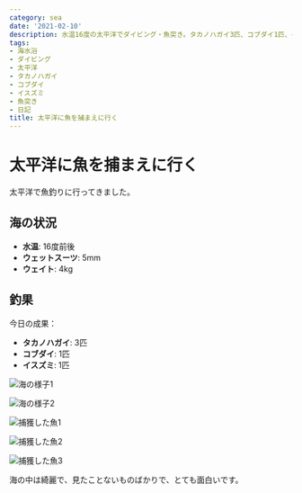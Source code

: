 ```yaml
---
category: sea
date: '2021-02-10'
description: 水温16度の太平洋でダイビング・魚突き。タカノハガイ3匹、コブダイ1匹、イスズミ1匹を捕獲しました。
tags:
- 海水浴
- ダイビング
- 太平洋
- タカノハガイ
- コブダイ
- イスズミ
- 魚突き
- 日記
title: 太平洋に魚を捕まえに行く
---
```


# 太平洋に魚を捕まえに行く

太平洋で魚釣りに行ってきました。

## 海の状況
- **水温**: 16度前後
- **ウェットスーツ**: 5mm
- **ウェイト**: 4kg

## 釣果

今日の成果：
- **タカノハガイ**: 3匹
- **コブダイ**: 1匹  
- **イスズミ**: 1匹

![海の様子1](../images/p2080026_original.jpg)

![海の様子2](../images/a7301743_original.jpg)

![捕獲した魚1](../images/img_0693.jpg)

![捕獲した魚2](../images/img_0695.jpg)

![捕獲した魚3](../images/a7301877_original.jpg)

海の中は綺麗で、見たことないものばかりで、とても面白いです。
